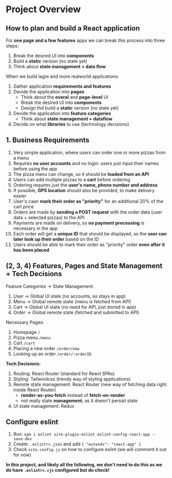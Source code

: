 # Project Overview

## How to **plan** and **build** a React application

For **one page and a few features** apps we can break this process into three steps:

1. Break the desired UI into **components**
2. Build a **static** version (no state yet)
3. Think about **state management + data flow**

When we build lagre and more realworld applications:

1. Gather application **requirements and features**
2. Devide the application into **pages**
   - Think about the **overal** and **page-level** UI
   - Break the desired UI into **components**
   - Design thd build a **static** version (no state yet)
3. Devide the application into **feature categories**
   - Think about **state management + dataflow**
4. Decide on what **libraries** to use (technology decisions)

## 1. Business Requirements

1. Very simple application, where users can order one or more pizzas from a menu
2. Requires **no user accounts** and no login: users just input their names before using the app
3. The pizza menu can change, so it should be **loaded from an API**
4. Users can add multiple pizzas to a **cart** before ordering
5. Ordering requires just the **user's name, phone number and address**
6. If possible, **GPS location** should also be provided, to make delivery easier
7. User's caan **mark their order as "priority"** for an additional 20% of the cart price
8. Orders are made by **sending a POST request** with the order data (user data + selected pizzas) to the API
9. Payments are made on delivery, so **no payment processing** is necessary in the app
10. Each order will get a **unique ID** that should be displayed, so the **user can later look up their order** based on the ID
11. Users should be able to mark their order as "priority" order **even after it has been placed**

## (2, 3, 4) Features, Pages and State Management + Tech Decisions

Feature Categories -> State Management:

1. User -> Global UI state (no accounts, so stays in app)
2. Menu -> Global remote state (menu is fetched from API)
3. Cart -> Global UI state (no need for API, just stored in app)
4. Order -> Global remote state (fetched and submitted to API)

Necessary Pages:

1. Homepage `/`
2. Pizza menu `/menu`
3. Cart `/cart`
4. Placing a new order `/order/new`
5. Looking up an order `/order/:orderID`

**Tech Decisions:**

1. Routing: React Router (standard for React SPAs)
2. Styling: Tailwindcss (trendy way of styling applications)
3. Remote state management: React Router (new way of fetching data right inside React Router)
   - **render-as-you-fetch** instead of **fetch-on-render**
   - not really state **management**, as it doesn't persist state
4. UI state management: Redux

## Configure eslint

1. Run: `npm i eslint vite-plugin-eslint eslint-config-react-app --save-dev`
2. Create: `.eslintrc.json` and add `{ "extends": "react-app" }`
3. Check `vite.config.js` on how to configure eslint (we will comment it out for now)

**In this project, and likely all the following, we don't need to do this as we do have `.eslintrc.cjs` configured but do check!**
